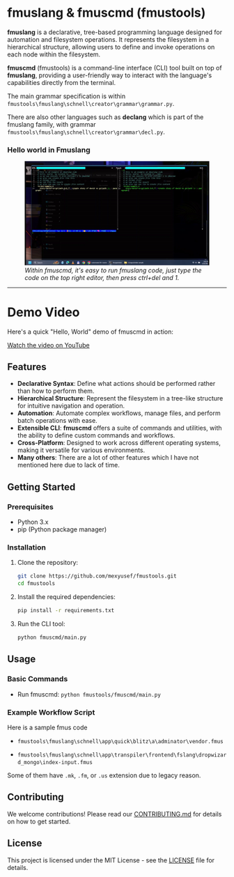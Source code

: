 # fmuslang & fmuscmd (fmustools)

**fmuslang** is a declarative, tree-based programming language designed for automation and filesystem operations. It represents the filesystem in a hierarchical structure, allowing users to define and invoke operations on each node within the filesystem.

**fmuscmd** (fmustools) is a command-line interface (CLI) tool built on top of **fmuslang**, providing a user-friendly way to interact with the language's capabilities directly from the terminal.


The main grammar specification is within `fmustools\fmuslang\schnell\creator\grammar\grammar.py`.

There are also other languages such as **declang** which is part of the fmuslang family, with grammar `fmustools\fmuslang\schnell\creator\grammar\decl.py`.

### Hello world in Fmuslang

<figure>
  <img src="./images/fmuscmd.png" alt="Screenshot 1" width="1024"/>
  <figcaption style="font-style: italic;">Within fmuscmd, it's easy to run fmuslang code, just type the code on the top right editor, then press ctrl+del and 1.</figcaption>
</figure>

---

# Demo Video

Here's a quick "Hello, World" demo of fmuscmd in action:

[Watch the video on YouTube](https://www.youtube.com/watch?v=g3EUZskrNWo)


## Features

- **Declarative Syntax**: Define what actions should be performed rather than how to perform them.
- **Hierarchical Structure**: Represent the filesystem in a tree-like structure for intuitive navigation and operation.
- **Automation**: Automate complex workflows, manage files, and perform batch operations with ease.
- **Extensible CLI**: **fmuscmd** offers a suite of commands and utilities, with the ability to define custom commands and workflows.
- **Cross-Platform**: Designed to work across different operating systems, making it versatile for various environments.
- **Many others**: There are a lot of other features which I have not mentioned here due to lack of time.

## Getting Started

### Prerequisites

- Python 3.x
- pip (Python package manager)

### Installation

1. Clone the repository:
   ```sh
   git clone https://github.com/mexyusef/fmustools.git
   cd fmustools
   ```

2. Install the required dependencies:
   ```sh
   pip install -r requirements.txt
   ```

3. Run the CLI tool:
   ```sh
   python fmuscmd/main.py
   ```

## Usage

### Basic Commands

- Run fmuscmd: `python fmustools/fmuscmd/main.py`

### Example Workflow Script

Here is a sample fmus code

- `fmustools\fmuslang\schnell\app\quick\blitz\a\adminator\vendor.fmus`

- `fmustools\fmuslang\schnell\app\transpiler\frontend\fslang\dropwizard_mongo\index-input.fmus`

Some of them have `.mk`, `.fm`, or `.us` extension due to legacy reason.

## Contributing

We welcome contributions! Please read our [CONTRIBUTING.md](CONTRIBUTING.md) for details on how to get started.

## License

This project is licensed under the MIT License - see the [LICENSE](LICENSE) file for details.
